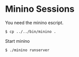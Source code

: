 Minino Sessions
===============


You need the minino escript.
``` bash
$ cp ../../bin/minino .
```
Start minino
``` bash
$ ./minino runserver
```

